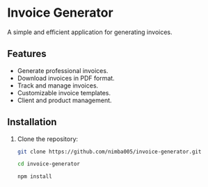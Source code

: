 # Invoice Generator

A simple and efficient application for generating invoices.

## Features

- Generate professional invoices.
- Download invoices in PDF format.
- Track and manage invoices.
- Customizable invoice templates.
- Client and product management.

## Installation

1. Clone the repository:

   ```bash
   git clone https://github.com/nimba005/invoice-generator.git
   
   cd invoice-generator
   
   npm install
